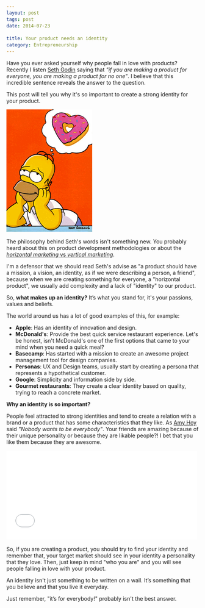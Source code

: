 ```yaml
---
layout: post
tags: post
date: 2014-07-23

title: Your product needs an identity
category: Entrepreneurship
---
```


Have you ever asked yourself why people fall in love with products? Recently I listen [Seth Godin](http://sethgodin.typepad.com/) saying that *"if you are making a product for everyone, you are making a product for no one"*. I believe that this incredible sentence reveals the answer to the question.

This post will tell you why it's so important to create a strong identity for your product.

<!--excerpt-->

![product-love](/images/your-product-needs-an-identity-homer-simpson-donut-dream.gif)


The philosophy behind Seth's words isn't something new. You probably heard about this on product development methodologies or about the [*horizontal marketing* vs *vertical marketing*](http://bowden2bowden.co/2012/10/25/horizontal-marketing-versus-vertical-marketing/).


I'm a defensor that we should read Seth's advise as "a product should have a mission, a vision, an identity, as if we were describing a person, a friend", because when we are creating something for everyone, a "horizontal product", we usually add complexity and a lack of "identity" to our product.

So, **what makes up an identity?** It’s what you stand for, it's your passions, values and beliefs.

The world around us has a lot of good examples of this, for example:
 
 - **Apple**: Has an identity of innovation and design.
 - **McDonald's**: Provide the best quick service restaurant experience. Let's be honest, isn't McDonald's one of the first options that came to your mind when you need a quick meal?
 - **Basecamp**: Has started with a mission to create an awesome project management tool for design companies.
 - **Personas**: UX and Design teams, usually start by creating a persona that represents a hypothetical customer.
 - **Google**: Simplicity and information side by side.
 - **Gourmet restaurants**: They create a clear identity based on quality, trying to reach a concrete market.

 
**Why an identity is so important?**

People feel attracted to strong identities and tend to create a relation with a brand or a product that has some characteristics that they like. As [Amy Hoy](http://unicornfree.com/2014/how-do-you-market-a-product-thats-for-everyone) said *"Nobody wants to be everybody"*.
Your friends are amazing because of their unique personality or because they are likable people?! I bet that you like them because they are awesome.

<iframe src="//giphy.com/embed/ly12YiQjsvupi" width="500" height="233" frameBorder="0" webkitAllowFullScreen mozallowfullscreen allowFullScreen></iframe>


So, if you are creating a product, you should try to find your identity and remember that, your target market should see in your identity a personality that they love. Then, just keep in mind "who you are" and you will see people falling in love with your product. 

<!--[![shut-up-and-take-my-money](/images/00-global-shut-up-and-take-my-money.gif)](http://knowyourmeme.com/photos/264241-shut-up-and-take-my-money)-->

An identity isn't just something to be written on a wall. It’s something that you believe and that you live it everyday.

Just remember, "it’s for everybody!" probably isn't the best answer.

 

